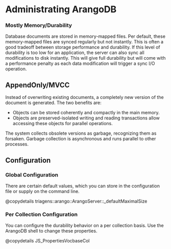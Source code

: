 <a name="administrating_arangodb"></a>
# Administrating ArangoDB

<a name="mostly_memory/durability"></a>
### Mostly Memory/Durability

Database documents are stored in memory-mapped files. Per default, these
memory-mapped files are synced regularly but not instantly. This is often a good
tradeoff between storage performance and durability. If this level of durability
is too low for an application, the server can also sync all modifications to
disk instantly. This will give full durability but will come with a performance
penalty as each data modification will trigger a sync I/O operation.

<a name="appendonly/mvcc"></a>
## AppendOnly/MVCC


Instead of overwriting existing documents, a completely new version of the
document is generated. The two benefits are:

- Objects can be stored coherently and compactly in the main memory.
- Objects are preserved-isolated writing and reading transactions allow
  accessing these objects for parallel operations.

The system collects obsolete versions as garbage, recognizing them as
forsaken. Garbage collection is asynchronous and runs parallel to other
processes.

<a name="configuration"></a>
## Configuration

<a name="global_configuration"></a>
### Global Configuration

There are certain default values, which you can store in the configuration file
or supply on the command line.

@copydetails triagens::arango::ArangoServer::_defaultMaximalSize

<a name="per_collection_configuration"></a>
### Per Collection Configuration

You can configure the durability behavior on a per collection basis.
Use the ArangoDB shell to change these properties.

@copydetails JS_PropertiesVocbaseCol

